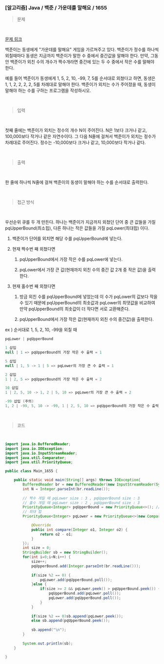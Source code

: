 <h3>[알고리즘]  Java / 백준 / 가운데를 말해요 / 1655 </h3>

> 문제
> 

<br>

[문제 링크](https://www.acmicpc.net/problem/1655)

백준이는 동생에게 "가운데를 말해요" 게임을 가르쳐주고 있다. 백준이가 정수를 하나씩 외칠때마다 동생은 지금까지 백준이가 말한 수 중에서 중간값을 말해야 한다. 만약, 그동안 백준이가 외친 수의 개수가 짝수개라면 중간에 있는 두 수 중에서 작은 수를 말해야 한다.

예를 들어 백준이가 동생에게 1, 5, 2, 10, -99, 7, 5를 순서대로 외쳤다고 하면, 동생은 1, 1, 2, 2, 2, 2, 5를 차례대로 말해야 한다. 백준이가 외치는 수가 주어졌을 때, 동생이 말해야 하는 수를 구하는 프로그램을 작성하시오.

<br>

> 입력
> 

<br>

첫째 줄에는 백준이가 외치는 정수의 개수 N이 주어진다. N은 1보다 크거나 같고, 100,000보다 작거나 같은 자연수이다. 그 다음 N줄에 걸쳐서 백준이가 외치는 정수가 차례대로 주어진다. 정수는 -10,000보다 크거나 같고, 10,000보다 작거나 같다.

<br>

> 출력
> 

<br>

한 줄에 하나씩 N줄에 걸쳐 백준이의 동생이 말해야 하는 수를 순서대로 출력한다.

<br>

> 접근 방식
> 

<br>

우선순위 큐를 두 개 만든다. 하나는 백준이가 지금까지 외쳤던 단어 중 큰 값들을 가질 pqUpperBound(최소힙), 다른 하나는 작은 값들을 가질 pqLower(최대힙) 이다. 

1. 백준이가 단어를 외치면 해당 수를 pqUpperBound에 넣는다. 
2. 현재 짝수번 째 외쳤다면
    
    1) pqUpperBound에서 가장 작은 수를 pqLower에 넣는다.
    
    2) pqLower에서 가장 큰 값(현재까지 외친 수의 중간 값 2개 중 작은 값)을 출력한다.
    
3. 현재 홀수번 째 외쳤다면
    
    1) 방금 외친 수를 pqUpperBound에 넣었는데 이 수가 pqLower의 값보다 작을 수 있기 때문에 pqUpperBound의 최솟값과 pqLower의 최댓값을 비교하여 만약 pqUpperBound의 최솟값이 더 작다면 서로 교환해준다.
    
    2) pqUpperBound에서 가장 작은 값(현재까지 외친 수의 중간값)을 출력한다.
    

ex ) 순서대로 1, 5, 2, 10, -99을 외칠 때

```java
pqLower | pqUpperBound

1 삽입
null | 1 => pqUpperBound의 가장 작은 수 출력 = 1 

5 삽입
null | 1, 5 -> 1 | 5 => pqLower의 가장 큰 수 출력 = 1

2 삽입
1 | 2, 5 => pqUpperBound의 가장 작은 수 출력 = 2

10 삽입
1 | 2, 5, 10 -> 1, 2 | 5, 10 => pqLower의 가장 큰 수 출력 = 2

-99 삽입 (주의)
1, 2 | -99, 5, 10 -> -99, 1 | 2, 5, 10 => pqUpperBound의 가장 작은 수 출력 = 2
```

<br>

> 코드
> 

<br>

```java
import java.io.BufferedReader;
import java.io.IOException;
import java.io.InputStreamReader;
import java.util.Comparator;
import java.util.PriorityQueue;

public class Main_1655 {

	public static void main(String[] args) throws IOException{
		BufferedReader br = new BufferedReader(new InputStreamReader(System.in));
		int N = Integer.parseInt(br.readLine());
		
		// 짝수 개일 때 pqLower size : 3 , pqUpperBound size : 3
		// 홀수 개일 때 pqLower size : 2 , pqUpperBound size : 3 
		PriorityQueue<Integer> pqUpperBound = new PriorityQueue<>(); // 최소 힙
		// 최대 힙
		PriorityQueue<Integer> pqLower = new PriorityQueue<>(new Comparator<Integer>() {

			@Override
			public int compare(Integer o1, Integer o2) {
				return o2 - o1;
			}
		});
		int size = 0;
		StringBuilder sb = new StringBuilder();
		for(int i=0;i<N;i++) {
			size++;
			pqUpperBound.add(Integer.parseInt(br.readLine()));
			
			if(size %2 == 0) {
				pqLower.add(pqUpperBound.poll());
			}else {
				if(size >= 2 && pqLower.peek() > pqUpperBound.peek()) {
					pqUpperBound.add(pqLower.poll());
					pqLower.add(pqUpperBound.poll());
				}
			}
			
			if(size %2 == 0)sb.append(pqLower.peek());
			else sb.append(pqUpperBound.peek());
			
			sb.append("\n");
		}
		
		System.out.println(sb);
	}

}
```
